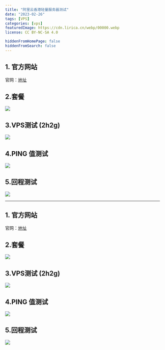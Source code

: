 ```yaml
---
title: "阿里云香港轻量服务器测试"
date: "2023-02-26"
tags: [VPS]
categories: [vps]
featuredImage: https://cdn.lirica.cn/webp/00000.webp
license: CC BY-NC-SA 4.0

hiddenFromHomePage: false
hiddenFromSearch: false
---
```



## 1\. 官方网站

官网：[地址](https://www.aliyun.com/product/swas?spm=5176.19720258.J_3207526240.34.206376f4pSGfBE)

## 2.套餐

![](https://cdn.lirica.cn/wordpress/2023/02/image.png)

## 3.VPS测试 (2h2g)

![](https://cdn.lirica.cn/wordpress/2023/02/0WY1E92@L5STU0WHOX.png)

## 4.PING 值测试

![](https://cdn.lirica.cn/wordpress/2023/02/image-1.png)

## 5.回程测试

![](https://cdn.lirica.cn/wordpress/2023/02/image-2.png)

---

## 1\. 官方网站

官网：[地址](https://www.aliyun.com/product/swas?spm=5176.19720258.J_3207526240.34.206376f4pSGfBE)

## 2.套餐

![](https://cdn.lirica.cn/wordpress/2023/02/image.png)

## 3.VPS测试 (2h2g)

![](https://cdn.lirica.cn/wordpress/2023/02/0WY1E92@L5STU0WHOX.png)

## 4.PING 值测试

![](https://cdn.lirica.cn/wordpress/2023/02/image-1.png)

## 5.回程测试

![](https://cdn.lirica.cn/wordpress/2023/02/image-2.png)
